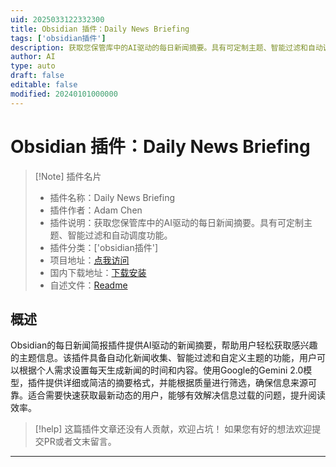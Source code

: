 ```yaml
---
uid: 2025033122332300
title: Obsidian 插件：Daily News Briefing
tags: ['obsidian插件']
description: 获取您保管库中的AI驱动的每日新闻摘要。具有可定制主题、智能过滤和自动调度功能。
author: AI
type: auto
draft: false
editable: false
modified: 20240101000000
---
```


# Obsidian 插件：Daily News Briefing

> [!Note] 插件名片
> - 插件名称：Daily News Briefing
> - 插件作者：Adam Chen
> - 插件说明：获取您保管库中的AI驱动的每日新闻摘要。具有可定制主题、智能过滤和自动调度功能。
> - 插件分类：['obsidian插件']
> - 项目地址：[点我访问](https://github.com/Ghost04718/Daily-News-Briefing)
> - 国内下载地址：[下载安装](https://pkmer.cn/products/plugin/pluginMarket/?daily-news-briefing)
> - 自述文件：[Readme](https://ghproxy.net/https://raw.githubusercontent.com/Ghost04718/Daily-News-Briefing/main/README.md)



## 概述

Obsidian的每日新闻简报插件提供AI驱动的新闻摘要，帮助用户轻松获取感兴趣的主题信息。该插件具备自动化新闻收集、智能过滤和自定义主题的功能，用户可以根据个人需求设置每天生成新闻的时间和内容。使用Google的Gemini 2.0模型，插件提供详细或简洁的摘要格式，并能根据质量进行筛选，确保信息来源可靠。适合需要快速获取最新动态的用户，能够有效解决信息过载的问题，提升阅读效率。


> [!help] 
> 这篇插件文章还没有人贡献，欢迎占坑！
> 如果您有好的想法欢迎提交PR或者文末留言。
> 

---




